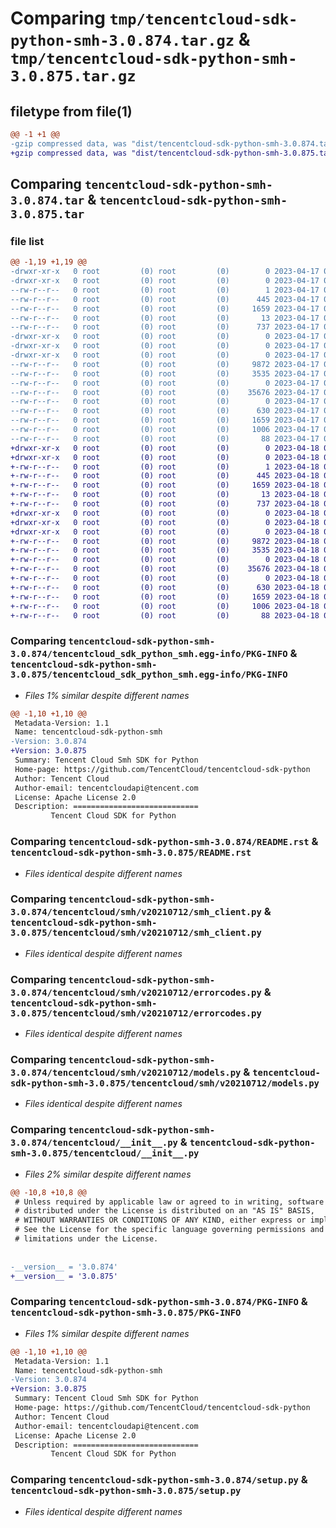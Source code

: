 # Comparing `tmp/tencentcloud-sdk-python-smh-3.0.874.tar.gz` & `tmp/tencentcloud-sdk-python-smh-3.0.875.tar.gz`

## filetype from file(1)

```diff
@@ -1 +1 @@
-gzip compressed data, was "dist/tencentcloud-sdk-python-smh-3.0.874.tar", last modified: Mon Apr 17 00:43:41 2023, max compression
+gzip compressed data, was "dist/tencentcloud-sdk-python-smh-3.0.875.tar", last modified: Tue Apr 18 00:49:34 2023, max compression
```

## Comparing `tencentcloud-sdk-python-smh-3.0.874.tar` & `tencentcloud-sdk-python-smh-3.0.875.tar`

### file list

```diff
@@ -1,19 +1,19 @@
-drwxr-xr-x   0 root         (0) root         (0)        0 2023-04-17 00:43:41.000000 tencentcloud-sdk-python-smh-3.0.874/
-drwxr-xr-x   0 root         (0) root         (0)        0 2023-04-17 00:43:41.000000 tencentcloud-sdk-python-smh-3.0.874/tencentcloud_sdk_python_smh.egg-info/
--rw-r--r--   0 root         (0) root         (0)        1 2023-04-17 00:43:41.000000 tencentcloud-sdk-python-smh-3.0.874/tencentcloud_sdk_python_smh.egg-info/dependency_links.txt
--rw-r--r--   0 root         (0) root         (0)      445 2023-04-17 00:43:41.000000 tencentcloud-sdk-python-smh-3.0.874/tencentcloud_sdk_python_smh.egg-info/SOURCES.txt
--rw-r--r--   0 root         (0) root         (0)     1659 2023-04-17 00:43:41.000000 tencentcloud-sdk-python-smh-3.0.874/tencentcloud_sdk_python_smh.egg-info/PKG-INFO
--rw-r--r--   0 root         (0) root         (0)       13 2023-04-17 00:43:41.000000 tencentcloud-sdk-python-smh-3.0.874/tencentcloud_sdk_python_smh.egg-info/top_level.txt
--rw-r--r--   0 root         (0) root         (0)      737 2023-04-17 00:43:41.000000 tencentcloud-sdk-python-smh-3.0.874/README.rst
-drwxr-xr-x   0 root         (0) root         (0)        0 2023-04-17 00:43:41.000000 tencentcloud-sdk-python-smh-3.0.874/tencentcloud/
-drwxr-xr-x   0 root         (0) root         (0)        0 2023-04-17 00:43:41.000000 tencentcloud-sdk-python-smh-3.0.874/tencentcloud/smh/
-drwxr-xr-x   0 root         (0) root         (0)        0 2023-04-17 00:43:41.000000 tencentcloud-sdk-python-smh-3.0.874/tencentcloud/smh/v20210712/
--rw-r--r--   0 root         (0) root         (0)     9872 2023-04-17 00:43:41.000000 tencentcloud-sdk-python-smh-3.0.874/tencentcloud/smh/v20210712/smh_client.py
--rw-r--r--   0 root         (0) root         (0)     3535 2023-04-17 00:43:41.000000 tencentcloud-sdk-python-smh-3.0.874/tencentcloud/smh/v20210712/errorcodes.py
--rw-r--r--   0 root         (0) root         (0)        0 2023-04-17 00:43:41.000000 tencentcloud-sdk-python-smh-3.0.874/tencentcloud/smh/v20210712/__init__.py
--rw-r--r--   0 root         (0) root         (0)    35676 2023-04-17 00:43:41.000000 tencentcloud-sdk-python-smh-3.0.874/tencentcloud/smh/v20210712/models.py
--rw-r--r--   0 root         (0) root         (0)        0 2023-04-17 00:43:41.000000 tencentcloud-sdk-python-smh-3.0.874/tencentcloud/smh/__init__.py
--rw-r--r--   0 root         (0) root         (0)      630 2023-04-17 00:43:41.000000 tencentcloud-sdk-python-smh-3.0.874/tencentcloud/__init__.py
--rw-r--r--   0 root         (0) root         (0)     1659 2023-04-17 00:43:41.000000 tencentcloud-sdk-python-smh-3.0.874/PKG-INFO
--rw-r--r--   0 root         (0) root         (0)     1006 2023-04-17 00:43:41.000000 tencentcloud-sdk-python-smh-3.0.874/setup.py
--rw-r--r--   0 root         (0) root         (0)       88 2023-04-17 00:43:41.000000 tencentcloud-sdk-python-smh-3.0.874/setup.cfg
+drwxr-xr-x   0 root         (0) root         (0)        0 2023-04-18 00:49:34.000000 tencentcloud-sdk-python-smh-3.0.875/
+drwxr-xr-x   0 root         (0) root         (0)        0 2023-04-18 00:49:34.000000 tencentcloud-sdk-python-smh-3.0.875/tencentcloud_sdk_python_smh.egg-info/
+-rw-r--r--   0 root         (0) root         (0)        1 2023-04-18 00:49:34.000000 tencentcloud-sdk-python-smh-3.0.875/tencentcloud_sdk_python_smh.egg-info/dependency_links.txt
+-rw-r--r--   0 root         (0) root         (0)      445 2023-04-18 00:49:34.000000 tencentcloud-sdk-python-smh-3.0.875/tencentcloud_sdk_python_smh.egg-info/SOURCES.txt
+-rw-r--r--   0 root         (0) root         (0)     1659 2023-04-18 00:49:34.000000 tencentcloud-sdk-python-smh-3.0.875/tencentcloud_sdk_python_smh.egg-info/PKG-INFO
+-rw-r--r--   0 root         (0) root         (0)       13 2023-04-18 00:49:34.000000 tencentcloud-sdk-python-smh-3.0.875/tencentcloud_sdk_python_smh.egg-info/top_level.txt
+-rw-r--r--   0 root         (0) root         (0)      737 2023-04-18 00:49:34.000000 tencentcloud-sdk-python-smh-3.0.875/README.rst
+drwxr-xr-x   0 root         (0) root         (0)        0 2023-04-18 00:49:34.000000 tencentcloud-sdk-python-smh-3.0.875/tencentcloud/
+drwxr-xr-x   0 root         (0) root         (0)        0 2023-04-18 00:49:34.000000 tencentcloud-sdk-python-smh-3.0.875/tencentcloud/smh/
+drwxr-xr-x   0 root         (0) root         (0)        0 2023-04-18 00:49:34.000000 tencentcloud-sdk-python-smh-3.0.875/tencentcloud/smh/v20210712/
+-rw-r--r--   0 root         (0) root         (0)     9872 2023-04-18 00:49:34.000000 tencentcloud-sdk-python-smh-3.0.875/tencentcloud/smh/v20210712/smh_client.py
+-rw-r--r--   0 root         (0) root         (0)     3535 2023-04-18 00:49:34.000000 tencentcloud-sdk-python-smh-3.0.875/tencentcloud/smh/v20210712/errorcodes.py
+-rw-r--r--   0 root         (0) root         (0)        0 2023-04-18 00:49:34.000000 tencentcloud-sdk-python-smh-3.0.875/tencentcloud/smh/v20210712/__init__.py
+-rw-r--r--   0 root         (0) root         (0)    35676 2023-04-18 00:49:34.000000 tencentcloud-sdk-python-smh-3.0.875/tencentcloud/smh/v20210712/models.py
+-rw-r--r--   0 root         (0) root         (0)        0 2023-04-18 00:49:34.000000 tencentcloud-sdk-python-smh-3.0.875/tencentcloud/smh/__init__.py
+-rw-r--r--   0 root         (0) root         (0)      630 2023-04-18 00:49:34.000000 tencentcloud-sdk-python-smh-3.0.875/tencentcloud/__init__.py
+-rw-r--r--   0 root         (0) root         (0)     1659 2023-04-18 00:49:34.000000 tencentcloud-sdk-python-smh-3.0.875/PKG-INFO
+-rw-r--r--   0 root         (0) root         (0)     1006 2023-04-18 00:49:34.000000 tencentcloud-sdk-python-smh-3.0.875/setup.py
+-rw-r--r--   0 root         (0) root         (0)       88 2023-04-18 00:49:34.000000 tencentcloud-sdk-python-smh-3.0.875/setup.cfg
```

### Comparing `tencentcloud-sdk-python-smh-3.0.874/tencentcloud_sdk_python_smh.egg-info/PKG-INFO` & `tencentcloud-sdk-python-smh-3.0.875/tencentcloud_sdk_python_smh.egg-info/PKG-INFO`

 * *Files 1% similar despite different names*

```diff
@@ -1,10 +1,10 @@
 Metadata-Version: 1.1
 Name: tencentcloud-sdk-python-smh
-Version: 3.0.874
+Version: 3.0.875
 Summary: Tencent Cloud Smh SDK for Python
 Home-page: https://github.com/TencentCloud/tencentcloud-sdk-python
 Author: Tencent Cloud
 Author-email: tencentcloudapi@tencent.com
 License: Apache License 2.0
 Description: ============================
         Tencent Cloud SDK for Python
```

### Comparing `tencentcloud-sdk-python-smh-3.0.874/README.rst` & `tencentcloud-sdk-python-smh-3.0.875/README.rst`

 * *Files identical despite different names*

### Comparing `tencentcloud-sdk-python-smh-3.0.874/tencentcloud/smh/v20210712/smh_client.py` & `tencentcloud-sdk-python-smh-3.0.875/tencentcloud/smh/v20210712/smh_client.py`

 * *Files identical despite different names*

### Comparing `tencentcloud-sdk-python-smh-3.0.874/tencentcloud/smh/v20210712/errorcodes.py` & `tencentcloud-sdk-python-smh-3.0.875/tencentcloud/smh/v20210712/errorcodes.py`

 * *Files identical despite different names*

### Comparing `tencentcloud-sdk-python-smh-3.0.874/tencentcloud/smh/v20210712/models.py` & `tencentcloud-sdk-python-smh-3.0.875/tencentcloud/smh/v20210712/models.py`

 * *Files identical despite different names*

### Comparing `tencentcloud-sdk-python-smh-3.0.874/tencentcloud/__init__.py` & `tencentcloud-sdk-python-smh-3.0.875/tencentcloud/__init__.py`

 * *Files 2% similar despite different names*

```diff
@@ -10,8 +10,8 @@
 # Unless required by applicable law or agreed to in writing, software
 # distributed under the License is distributed on an "AS IS" BASIS,
 # WITHOUT WARRANTIES OR CONDITIONS OF ANY KIND, either express or implied.
 # See the License for the specific language governing permissions and
 # limitations under the License.
 
 
-__version__ = '3.0.874'
+__version__ = '3.0.875'
```

### Comparing `tencentcloud-sdk-python-smh-3.0.874/PKG-INFO` & `tencentcloud-sdk-python-smh-3.0.875/PKG-INFO`

 * *Files 1% similar despite different names*

```diff
@@ -1,10 +1,10 @@
 Metadata-Version: 1.1
 Name: tencentcloud-sdk-python-smh
-Version: 3.0.874
+Version: 3.0.875
 Summary: Tencent Cloud Smh SDK for Python
 Home-page: https://github.com/TencentCloud/tencentcloud-sdk-python
 Author: Tencent Cloud
 Author-email: tencentcloudapi@tencent.com
 License: Apache License 2.0
 Description: ============================
         Tencent Cloud SDK for Python
```

### Comparing `tencentcloud-sdk-python-smh-3.0.874/setup.py` & `tencentcloud-sdk-python-smh-3.0.875/setup.py`

 * *Files identical despite different names*

